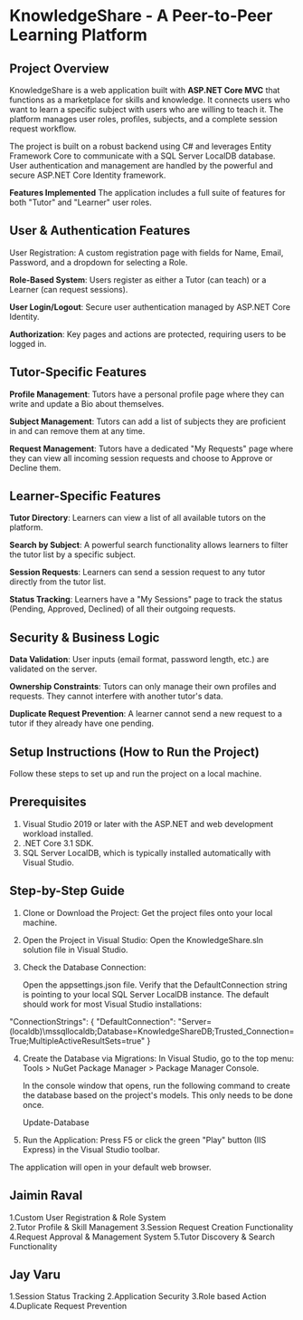 # KnowledgeShare - A Peer-to-Peer Learning Platform

## Project Overview
KnowledgeShare is a web application built with **ASP.NET Core MVC** that functions as a marketplace for skills and knowledge. It connects users who want to learn a specific subject with users who are willing to teach it. The platform manages user roles, profiles, subjects, and a complete session request workflow.

The project is built on a robust backend using C# and leverages Entity Framework Core to communicate with a SQL Server LocalDB database. User authentication and management are handled by the powerful and secure ASP.NET Core Identity framework.

**Features Implemented**
The application includes a full suite of features for both "Tutor" and "Learner" user roles.

## User & Authentication Features 
User Registration: A custom registration page with fields for Name, Email, Password, and a dropdown for selecting a Role.

**Role-Based System**: Users register as either a Tutor (can teach) or a Learner (can request sessions).

**User Login/Logout**: Secure user authentication managed by ASP.NET Core Identity.

**Authorization**: Key pages and actions are protected, requiring users to be logged in.

## Tutor-Specific Features 
**Profile Management**: Tutors have a personal profile page where they can write and update a Bio about themselves.

**Subject Management**: Tutors can add a list of subjects they are proficient in and can remove them at any time.

**Request Management**: Tutors have a dedicated "My Requests" page where they can view all incoming session requests and choose to Approve or Decline them.

## Learner-Specific Features
**Tutor Directory**: Learners can view a list of all available tutors on the platform.

**Search by Subject**: A powerful search functionality allows learners to filter the tutor list by a specific subject.

**Session Requests**: Learners can send a session request to any tutor directly from the tutor list.

**Status Tracking**: Learners have a "My Sessions" page to track the status (Pending, Approved, Declined) of all their outgoing requests.

## Security & Business Logic
**Data Validation**: User inputs (email format, password length, etc.) are validated on the server.

**Ownership Constraints**: Tutors can only manage their own profiles and requests. They cannot interfere with another tutor's data.

**Duplicate Request Prevention**: A learner cannot send a new request to a tutor if they already have one pending.

## Setup Instructions (How to Run the Project)
Follow these steps to set up and run the project on a local machine.

## Prerequisites
1. Visual Studio 2019 or later with the ASP.NET and web development workload installed.
2. .NET Core 3.1 SDK.
3. SQL Server LocalDB, which is typically installed automatically with Visual Studio.


## Step-by-Step Guide
1. Clone or Download the Project:
   Get the project files onto your local machine.
2. Open the Project in Visual Studio:
   Open the KnowledgeShare.sln solution file in Visual Studio.
3. Check the Database Connection:

   Open the appsettings.json file.
   Verify that the DefaultConnection string is pointing to your local SQL Server LocalDB instance. The default should work for most Visual Studio installations:

  "ConnectionStrings": {
    "DefaultConnection": "Server=(localdb)\\mssqllocaldb;Database=KnowledgeShareDB;Trusted_Connection=True;MultipleActiveResultSets=true"
  }

4. Create the Database via Migrations:
   In Visual Studio, go to the top menu: Tools > NuGet Package Manager > Package Manager Console.

   In the console window that opens, run the following command to create the database based on the project's models. This only needs to be done once.
  
   Update-Database

5. Run the Application:
   Press F5 or click the green "Play" button (IIS Express) in the Visual Studio toolbar.

The application will open in your default web browser.



## Jaimin Raval                                                                
1.Custom User Registration & Role System                                         
2.Tutor Profile & Skill Management
3.Session Request Creation Functionality
4.Request Approval & Management System
5.Tutor Discovery & Search Functionality


## Jay Varu
1.Session Status Tracking
2.Application Security
3.Role based Action
4.Duplicate Request Prevention
